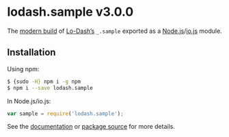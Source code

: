 # lodash.sample v3.0.0

The [modern build](https://github.com/lodash/lodash/wiki/Build-Differences) of [Lo-Dash’s](https://lodash.com/) `_.sample` exported as a [Node.js](http://nodejs.org/)/[io.js](https://iojs.org/) module.

## Installation

Using npm:

```bash
$ {sudo -H} npm i -g npm
$ npm i --save lodash.sample
```

In Node.js/io.js:

```js
var sample = require('lodash.sample');
```

See the [documentation](https://lodash.com/docs#sample) or [package source](https://github.com/lodash/lodash/blob/3.0.0-npm-packages/lodash.sample/index.js) for more details.
